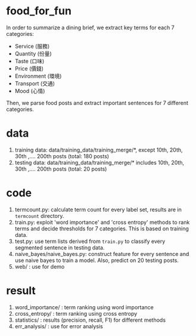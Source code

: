 # food_for_fun
   In order to summarize a dining brief, we extract key terms for each 7 categories:
   + Service (服務)
   + Quantity (份量)
   + Taste (口味)
   + Price (價錢)
   + Environment (環境)
   + Transport (交通)
   + Mood (心情)

Then, we parse food posts and extract important sentences for 7 different categories.

# data
1. training data: data/training_data/training_merge/*, except 10th, 20th, 30th ,.... 200th posts (total: 180 posts)
2. testing data: data/training_data/training_merge/* includes 10th, 20th, 30th ,.... 200th posts (total: 20 posts)

# code
1. termcount.py: calculate term count for every label set, results are in `termcount` directory.
2. train.py: exploit 'word importance' and 'cross entropy' methods to rank terms and decide thresholds for 7 categories. This is based on training data.
3. test.py: use term lists derived from `train.py` to classify every segmented sentence in testing data.
4. naive_bayes/naive_bayes.py: construct feature for every sentence and use naive bayes to train a model. Also, predict on 20 testing posts.
5. web/ : use for demo

# result
1. word_importance/ : term ranking using word importance
2. cross_entropy/ : term ranking using cross entropy
3. statistics/ : results (precision, recall, F1) for different methods
4. err_analysis/ : use for error analysis
